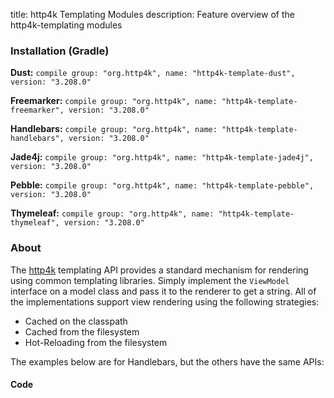 title: http4k Templating Modules
description: Feature overview of the http4k-templating modules

### Installation (Gradle)
**Dust:** ```compile group: "org.http4k", name: "http4k-template-dust", version: "3.208.0"```

**Freemarker:** ```compile group: "org.http4k", name: "http4k-template-freemarker", version: "3.208.0"```

**Handlebars:** ```compile group: "org.http4k", name: "http4k-template-handlebars", version: "3.208.0"```

**Jade4j:** ```compile group: "org.http4k", name: "http4k-template-jade4j", version: "3.208.0"```

**Pebble:** ```compile group: "org.http4k", name: "http4k-template-pebble", version: "3.208.0"```

**Thymeleaf:** ```compile group: "org.http4k", name: "http4k-template-thymeleaf", version: "3.208.0"```

### About
The [http4k] templating API provides a standard mechanism for rendering using common templating libraries. Simply implement the `ViewModel` interface on a model class and pass it to the renderer to get a string. All of the implementations support view rendering using the following strategies:

* Cached on the classpath
* Cached from the filesystem
* Hot-Reloading from the filesystem

The examples below are for Handlebars, but the others have the same APIs:

#### Code  [<img class="octocat"/>](https://github.com/http4k/http4k/blob/master/src/docs/guide/modules/templating/example.kt)

 <script src="https://gist-it.appspot.com/https://github.com/http4k/http4k/blob/master/src/docs/guide/modules/templating/example.kt"></script>

[http4k]: https://http4k.org
